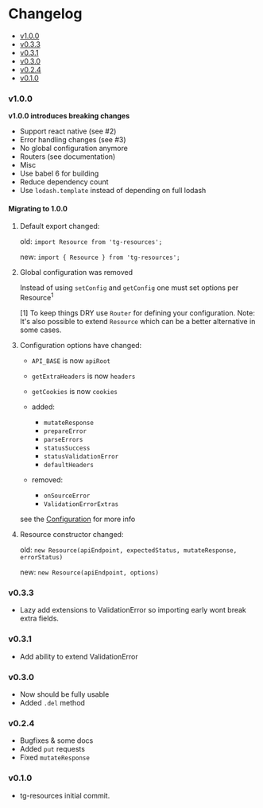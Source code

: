 <!-- START doctoc generated TOC please keep comment here to allow auto update -->
<!-- DON'T EDIT THIS SECTION, INSTEAD RE-RUN doctoc TO UPDATE -->
# Changelog

- [v1.0.0](#v100)
- [v0.3.3](#v033)
- [v0.3.1](#v031)
- [v0.3.0](#v030)
- [v0.2.4](#v024)
- [v0.1.0](#v010)

<!-- END doctoc generated TOC please keep comment here to allow auto update -->

### v1.0.0

**v1.0.0 introduces breaking changes**

 * Support react native (see #2)
 * Error handling changes (see #3)
 * No global configuration anymore
 * Routers (see documentation)
 * Misc
  * Use babel 6 for building
  * Reduce dependency count
   * Use `lodash.template` instead of depending on full lodash

#### Migrating to 1.0.0

1. Default export changed:

   old: `import Resource from 'tg-resources';`

   new: `import { Resource } from 'tg-resources';`

2. Global configuration was removed

   Instead of using `setConfig` and `getConfig` one must set options per Resource<sup>1</sup>

   [1] To keep things DRY use `Router` for defining your configuration. Note: It's also possible to extend `Resource` which can be a better alternative in some cases.

3. Configuration options have changed:

   - `API_BASE` is now `apiRoot`
   - `getExtraHeaders` is now `headers`
   - `getCookies` is now `cookies`

   - added:
     - `mutateResponse`
     - `prepareError`
     - `parseErrors`
     - `statusSuccess`
     - `statusValidationError`
     - `defaultHeaders`

   - removed:
     - `onSourceError`
     - `ValidationErrorExtras`

   see the [Configuration](README.md#configuration) for more info

4. Resource constructor changed:

   old: `new Resource(apiEndpoint, expectedStatus, mutateResponse, errorStatus)`

   new: `new Resource(apiEndpoint, options)`

### v0.3.3

 * Lazy add extensions to ValidationError so importing early wont break extra fields.

### v0.3.1

  * Add ability to extend ValidationError

### v0.3.0

 * Now should be fully usable
 * Added `.del` method


### v0.2.4

 * Bugfixes & some docs
 * Added `put` requests
 * Fixed `mutateResponse`

### v0.1.0

  * tg-resources initial commit.

